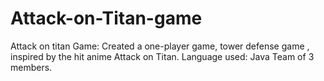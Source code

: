 # Attack-on-Titan-game
 Attack on titan Game: Created a one-player game, tower defense  game , inspired by the hit anime Attack on Titan.  Language used: Java  Team of 3 members.

